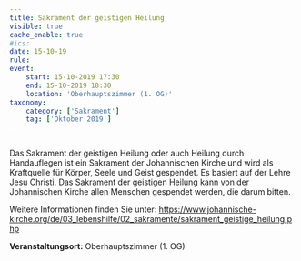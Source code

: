 ```yaml
---
title: Sakrament der geistigen Heilung
visible: true
cache_enable: true
#ics: 
date: 15-10-19
rule: 
event:
	start: 15-10-2019 17:30
	end: 15-10-2019 18:30
	location: 'Oberhauptszimmer (1. OG)'
taxonomy:
	category: ['Sakrament']
	tag: ['Oktober 2019']

---
```

Das Sakrament der geistigen Heilung oder auch Heilung durch Handauflegen ist ein Sakrament der Johannischen Kirche und wird als Kraftquelle für Körper, Seele und Geist gespendet. Es basiert auf der Lehre Jesu Christi. Das Sakrament der geistigen Heilung kann von der Johannischen Kirche allen Menschen gespendet werden, die darum bitten.

Weitere Informationen finden Sie unter:
https://www.johannische-kirche.org/de/03_lebenshilfe/02_sakramente/sakrament_geistige_heilung.php



**Veranstaltungsort:** Oberhauptszimmer (1. OG)

